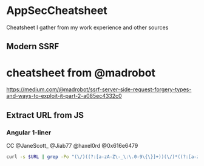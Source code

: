 # AppSecCheatsheet
Cheatsheet I gather from my work experience and other sources

## Modern SSRF

# cheatsheet from @madrobot

https://medium.com/@madrobot/ssrf-server-side-request-forgery-types-and-ways-to-exploit-it-part-2-a085ec4332c0

## Extract URL from JS

### Angular 1-liner
CC @JaneScott_ @Jiab77 @haxel0rd @0x616e6479
```sh
curl -s $URL | grep -Po "(\/)((?:[a-zA-Z\-_\:\.0-9\{\}]+))(\/)*((?:[a-zA-Z\-_\:\.0-9\{\}]+))(\/)((?:[a-zA-Z\-_\/\:\.0-9\{\}]+))" | sort -u
```
